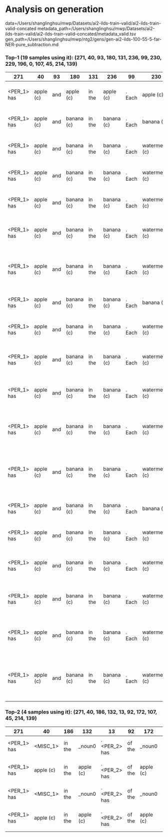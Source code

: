 # Analysis on generation
data=/Users/shanglinghsu/mwp/Datasets/ai2-ilds-train-valid/ai2-ilds-train-valid-concated
metadata_path=/Users/shanglinghsu/mwp/Datasets/ai2-ilds-train-valid/ai2-ilds-train-valid-concated/metadata_valid.tsv
gen_path=/Users/shanglinghsu/mwp/ntg2/gens/gen-ai2-ilds-100-55-5-far-NER-pure_subtraction.md
### Top-1 (19 samples using it): (271, 40, 93, 180, 131, 236, 99, 230, 229, 196, 0, 107, 45, 214, 139)
| 271 | 40 | 93 | 180 | 131 | 236 | 99 | 230 | 229 | 196 | 0 | 107 | 45 | 214 | 139 | conditions |
| - | - | - | - | - | - | - | - | - | - | - | - | - | - | - | - |
| <PER_1> has <num> | apple (c) | and <num> | apple (c) | in the | apple (c) | . Each | apple (c) | has <num> | apple (c) | to <PER_2> | . How many | apple (c) | does <PER_1> have now | ? <eos> | noun0:apple   |
| <PER_1> has <num> | apple (c) | and <num> | banana (c) | in the | banana (c) | . Each | banana (c) | has <num> | banana (c) | to <PER_2> | . How many | apple (c) | does <PER_1> have now | ? <eos> | noun0:apple  noun1:banana   |
| <PER_1> has <num> | apple (c) | and <num> | banana (c) | in the | banana (c) | . Each | watermelon (c) | has <num> | watermelon (c) | to <PER_2> | . How many | watermelon (c) | does <PER_1> have now | ? <eos> | noun0:apple  noun1:banana  noun2:watermelon   |
| <PER_1> has <num> | apple (c) | and <num> | banana (c) | in the | banana (c) | . Each | watermelon (c) | has <num> | watermelon (c) | to <PER_2> | . How many | fruit (c) | does <PER_1> have now | ? <eos> | noun0:apple  noun1:banana  noun2:watermelon  noun3:fruit   |
| <PER_1> has <num> | apple (c) | and <num> | banana (c) | in the | banana (c) | . Each | watermelon (c) | has <num> | apples (c) | to <PER_2> | . How many | apples (c) | does <PER_1> have now | ? <eos> | noun0:apple  noun1:banana  noun2:watermelon  noun3:fruit  noun4:apples   |
| <PER_1> has <num> | apple (c) | and <num> | banana (c) | in the | banana (c) | . Each | watermelon (c) | has <num> | apples (c) | to <PER_2> | . How many | bananas (c) | does <PER_1> have now | ? <eos> | noun0:apple  noun1:banana  noun2:watermelon  noun3:fruit  noun4:apples  noun5:bananas   |
| <PER_1> has <num> | apple (c) | and <num> | banana (c) | in the | banana (c) | . Each | watermelon (c) | has <num> | apples (c) | to <PER_2> | . How many | watermelons (c) | does <PER_1> have now | ? <eos> | noun0:apple  noun1:banana  noun2:watermelon  noun3:fruit  noun4:apples  noun5:bananas  noun6:watermelons   |
| <PER_1> has <num> | apple (c) | and <num> | banana (c) | in the | banana (c) | . Each | banana (c) | has <num> | banana (c) | to <PER_2> | . How many | apple (c) | does <PER_1> have now | ? <eos> | noun0:apple  noun1:banana  solution_type:Addition   |
| <PER_1> has <num> | apple (c) | and <num> | banana (c) | in the | banana (c) | . Each | watermelon (c) | has <num> | watermelon (c) | to <PER_2> | . How many | watermelon (c) | does <PER_1> have now | ? <eos> | noun0:apple  noun1:banana  noun2:watermelon  solution_type:Addition   |
| <PER_1> has <num> | apple (c) | and <num> | banana (c) | in the | banana (c) | . Each | watermelon (c) | has <num> | watermelon (c) | to <PER_2> | . How many | fruit (c) | does <PER_1> have now | ? <eos> | noun0:apple  noun1:banana  noun2:watermelon  noun3:fruit  noun0:apple  solution_type:Addition   |
| <PER_1> has <num> | apple (c) | and <num> | banana (c) | in the | banana (c) | . Each | watermelon (c) | has <num> | apples (c) | to <PER_2> | . How many | apples (c) | does <PER_1> have now | ? <eos> | noun0:apple  noun1:banana  noun2:watermelon  noun3:fruit  noun4:apples  solution_type:Addition   |
| <PER_1> has <num> | apple (c) | and <num> | banana (c) | in the | banana (c) | . Each | watermelon (c) | has <num> | apples (c) | to <PER_2> | . How many | bananas (c) | does <PER_1> have now | ? <eos> | noun0:apple  noun1:banana  noun2:watermelon  noun3:fruit  noun4:apples  noun5:bananas  solution_type:Addition   |
| <PER_1> has <num> | apple (c) | and <num> | banana (c) | in the | banana (c) | . Each | watermelon (c) | has <num> | apples (c) | to <PER_2> | . How many | watermelons (c) | does <PER_1> have now | ? <eos> | noun0:apple  noun1:banana  noun2:watermelon  noun3:fruit  noun4:apples  noun5:bananas  noun6:watermelons  solution_type:Addition   |
| <PER_1> has <num> | apple (c) | and <num> | banana (c) | in the | banana (c) | . Each | banana (c) | has <num> | banana (c) | to <PER_2> | . How many | apple (c) | does <PER_1> have now | ? <eos> | noun0:apple  noun1:banana  solution_type:Subtraction   |
| <PER_1> has <num> | apple (c) | and <num> | banana (c) | in the | banana (c) | . Each | watermelon (c) | has <num> | watermelon (c) | to <PER_2> | . How many | watermelon (c) | does <PER_1> have now | ? <eos> | noun0:apple  noun1:banana  noun2:watermelon  solution_type:Subtraction   |
| <PER_1> has <num> | apple (c) | and <num> | banana (c) | in the | banana (c) | . Each | watermelon (c) | has <num> | watermelon (c) | to <PER_2> | . How many | fruit (c) | does <PER_1> have now | ? <eos> | noun0:apple  noun1:banana  noun2:watermelon  noun3:fruit  solution_type:Subtraction   |
| <PER_1> has <num> | apple (c) | and <num> | banana (c) | in the | banana (c) | . Each | watermelon (c) | has <num> | apples (c) | to <PER_2> | . How many | apples (c) | does <PER_1> have now | ? <eos> | noun0:apple  noun1:banana  noun2:watermelon  noun3:fruit  noun4:apples  solution_type:Subtraction   |
| <PER_1> has <num> | apple (c) | and <num> | banana (c) | in the | banana (c) | . Each | watermelon (c) | has <num> | apples (c) | to <PER_2> | . How many | bananas (c) | does <PER_1> have now | ? <eos> | noun0:apple  noun1:banana  noun2:watermelon  noun3:fruit  noun4:apples  noun5:bananas  solution_type:Subtraction   |
| <PER_1> has <num> | apple (c) | and <num> | banana (c) | in the | banana (c) | . Each | watermelon (c) | has <num> | apples (c) | to <PER_2> | . How many | watermelons (c) | does <PER_1> have now | ? <eos> | noun0:apple  noun1:banana  noun2:watermelon  noun3:fruit  noun4:apples  noun5:bananas  noun6:watermelons  solution_type:Subtraction   |

### Top-2 (4 samples using it): (271, 40, 186, 132, 13, 92, 172, 107, 45, 214, 139)
| 271 | 40 | 186 | 132 | 13 | 92 | 172 | 107 | 45 | 214 | 139 | conditions |
| - | - | - | - | - | - | - | - | - | - | - | - |
| <PER_1> has <num> | <MISC_1> | in the | _noun0 | . <PER_2> has <num> | of the | _noun0 | . How many | _noun0 | does <PER_1> have | ? <eos> | solution_type:Addition   |
| <PER_1> has <num> | apple (c) | in the | apple (c) | . <PER_2> has <num> | of the | apple (c) | . How many | apple (c) | does <PER_1> have now | ? <eos> | noun0:apple  solution_type:Addition   |
| <PER_1> has <num> | <MISC_1> | in the | _noun0 | . <PER_2> has <num> | of the | _noun0 | . How many | _noun0 | does <PER_1> have | ? <eos> | solution_type:Subtraction   |
| <PER_1> has <num> | apple (c) | in the | apple (c) | . <PER_2> has <num> | of the | apple (c) | . How many | apple (c) | does <PER_1> have now | ? <eos> | noun0:apple  solution_type:Subtraction   |


